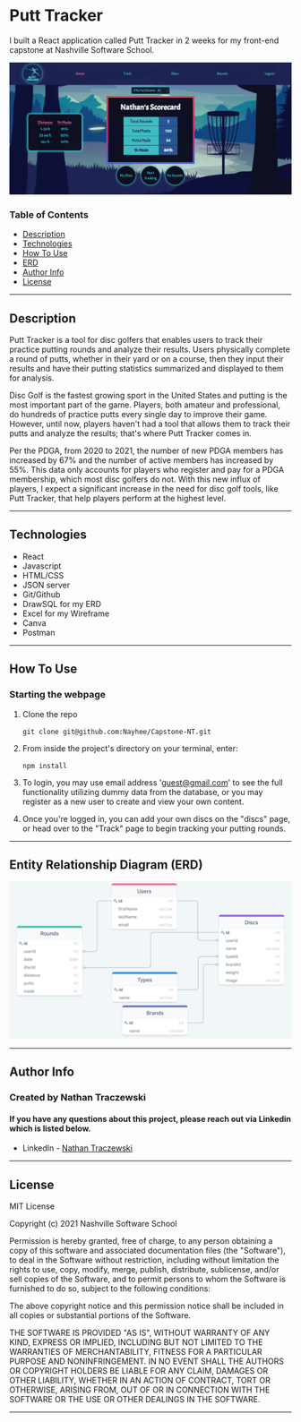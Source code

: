 # Putt Tracker
I built a React application called Putt Tracker in 2 weeks for my front-end capstone at Nashville Software School. 

![Project Image](https://github.com/Nayhee/Capstone-NT/blob/main/public/images/homeSNIP.png)


### Table of Contents

- [Description](#description)
- [Technologies](#technologies)
- [How To Use](#how-to-use)
- [ERD](#entity-relationhip-diagram)
- [Author Info](#author-info)
- [License](#license)

---

## Description
Putt Tracker is a tool for disc golfers that enables users to track their practice putting rounds and analyze their results. Users physically complete a round of putts, whether in their yard or on a course, then they input their results and have their putting statistics summarized and displayed to them for analysis. 

Disc Golf is the fastest growing sport in the United States and putting is the most important part of the game. Players, both amateur and professional, do hundreds of practice putts every single day to improve their game. However, until now, players haven't had a tool that allows them to track their putts and analyze the results; that's where Putt Tracker comes in.

Per the PDGA, from 2020 to 2021, the number of new PDGA members has increased by 67% and the number of active members has increased by 55%. This data only accounts for players who register and pay for a PDGA membership, which most disc golfers do not. With this new influx of players, I expect a significant increase in the need for disc golf tools, like Putt Tracker, that help players perform at the highest level.

---

## Technologies

- React
- Javascript
- HTML/CSS
- JSON server
- Git/Github
- DrawSQL for my ERD
- Excel for my Wireframe 
- Canva
- Postman

---

## How To Use

### Starting the webpage

1. Clone the repo

   ```
   git clone git@github.com:Nayhee/Capstone-NT.git
   ```

2. From inside the project's directory on your terminal, enter:

   ```
   npm install
   ```

3. To login, you may use email address 'guest@gmail.com' to see the full functionality utilizing dummy data from the database, or you may register as a new user to create and view your own content.

4. Once you're logged in, you can add your own discs on the "discs" page, or head over to the "Track" page to begin tracking your putting rounds. 

---
## Entity Relationship Diagram (ERD)

![ERD Image](https://github.com/Nayhee/Capstone-NT/blob/main/public/images/ERD.png)

---

## Author Info
### Created by Nathan Traczewski
#### If you have any questions about this project, please reach out via Linkedin which is listed below.

- LinkedIn - [Nathan Traczewski](https://www.linkedin.com/in/nathan-traczewski-cpa/)

---

## License

MIT License

Copyright (c) 2021 Nashville Software School

Permission is hereby granted, free of charge, to any person obtaining a copy of this software and associated documentation files (the "Software"), to deal in the Software without restriction, including without limitation the rights to use, copy, modify, merge, publish, distribute, sublicense, and/or sell copies of the Software, and to permit persons to whom the Software is furnished to do so, subject to the following conditions:

The above copyright notice and this permission notice shall be included in all copies or substantial portions of the Software.

THE SOFTWARE IS PROVIDED "AS IS", WITHOUT WARRANTY OF ANY KIND, EXPRESS OR IMPLIED, INCLUDING BUT NOT LIMITED TO THE WARRANTIES OF MERCHANTABILITY, FITNESS FOR A PARTICULAR PURPOSE AND NONINFRINGEMENT. IN NO EVENT SHALL THE AUTHORS OR COPYRIGHT HOLDERS BE LIABLE FOR ANY CLAIM, DAMAGES OR OTHER LIABILITY, WHETHER IN AN ACTION OF CONTRACT, TORT OR OTHERWISE, ARISING FROM, OUT OF OR IN CONNECTION WITH THE SOFTWARE OR THE USE OR OTHER DEALINGS IN THE SOFTWARE.

---
